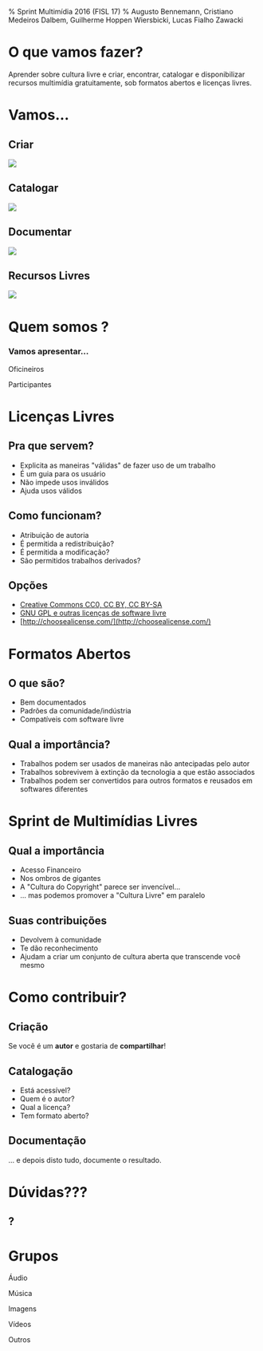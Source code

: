 % Sprint Multimídia 2016 (FISL 17)
% Augusto Bennemann, Cristiano Medeiros Dalbem, Guilherme Hoppen Wiersbicki, Lucas Fialho Zawacki

O que vamos fazer?
=

Aprender sobre cultura livre e criar, encontrar, catalogar e disponibilizar recursos multimídia gratuitamente, sob formatos abertos e licenças livres.

# Vamos...

## Criar

![](assets/microphone.png)

## Catalogar

![](assets/sort.png)

## Documentar

![](assets/document.png)

## Recursos Livres

![](assets/unlocked.png)

Quem somos ?
=

### Vamos apresentar...

Oficineiros

Participantes

Licenças Livres
=

## Pra que servem?

 * Explicita as maneiras "válidas" de fazer uso de um trabalho
 * É um guia para os usuário
 * Não impede usos inválidos
 * Ajuda usos válidos

## Como funcionam?

 * Atribuição de autoria
 * É permitida a redistribuição?
 * É permitida a modificação?
 * São permitidos trabalhos derivados?

## Opções

  * [Creative Commons CC0, CC BY, CC BY-SA](https://creativecommons.org/choose)
  * [GNU GPL e outras licenças de software livre](https://www.gnu.org/licenses/license-list.html)
  * [http://choosealicense.com/](http://choosealicense.com/)

Formatos Abertos
=

## O que são?

 * Bem documentados
 * Padrões da comunidade/indústria
 * Compatíveis com software livre

## Qual a importância?

 * Trabalhos podem ser usados de maneiras não antecipadas pelo autor
 * Trabalhos sobrevivem à extinção da tecnologia a que estão associados
 * Trabalhos podem ser convertidos para outros formatos e reusados em softwares diferentes

Sprint de Multimídias Livres
=

## Qual a importância

 * Acesso Financeiro
 * Nos ombros de gigantes
 * A "Cultura do Copyright" parece ser invencível...
 * ... mas podemos promover a "Cultura Livre" em paralelo

## Suas contribuições

 * Devolvem à comunidade
 * Te dão reconhecimento
 * Ajudam a criar um conjunto de cultura aberta que transcende você mesmo

Como contribuir?
=

## Criação

Se você é um **autor** e gostaria de **compartilhar**!

## Catalogação

 * Está acessível?
 * Quem é o autor?
 * Qual a licença?
 * Tem formato aberto?

## Documentação

... e depois disto tudo, documente o resultado.

Dúvidas???
=

## ?

Grupos
=

Áudio

Música

Imagens

Vídeos

Outros
